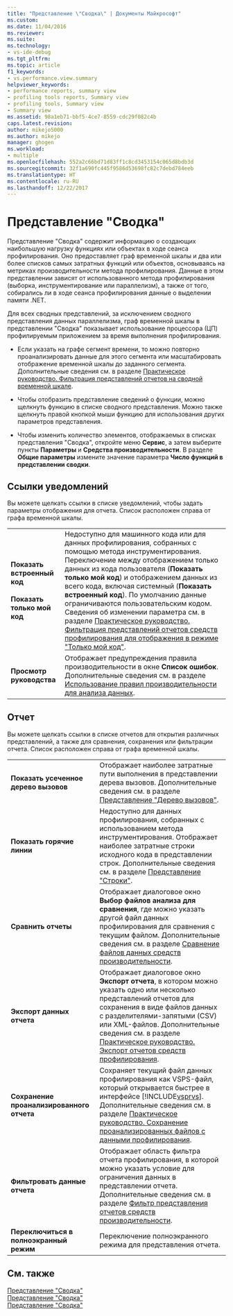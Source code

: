 ```yaml
---
title: "Представление \"Сводка\" | Документы Майкрософт"
ms.custom: 
ms.date: 11/04/2016
ms.reviewer: 
ms.suite: 
ms.technology:
- vs-ide-debug
ms.tgt_pltfrm: 
ms.topic: article
f1_keywords:
- vs.performance.view.summary
helpviewer_keywords:
- performance reports, summary view
- profiling tools reports, Summary view
- profiling tools, Summary view
- Summary view
ms.assetid: 98a1eb71-bbf5-4ce7-8559-cdc29f082c4b
caps.latest.revision: 
author: mikejo5000
ms.author: mikejo
manager: ghogen
ms.workload:
- multiple
ms.openlocfilehash: 552a2c66bd71d83ff1c8cd3453154c065d8bdb3d
ms.sourcegitcommit: 32f1a690fc445f9586d53698fc82c7debd784eeb
ms.translationtype: HT
ms.contentlocale: ru-RU
ms.lasthandoff: 12/22/2017
---
```

# <a name="summary-view"></a>Представление "Сводка"
Представление "Сводка" содержит информацию о создающих наибольшую нагрузку функциях или объектах в ходе сеанса профилирования. Оно предоставляет граф временной шкалы и два или более списков самых затратных функций или объектов, основываясь на метриках производительности метода профилирования. Данные в этом представлении зависят от использованного метода профилирования (выборка, инструментирование или параллелизм), а также от того, собирались ли в ходе сеанса профилирования данные о выделении памяти .NET.  
  
 Для всех сводных представлений, за исключением сводного представления данных параллелизма, граф временной шкалы в представлении "Сводка" показывает использование процессора (ЦП) профилируемым приложением за время выполнения профилирования.  
  
-   Если указать на графе сегмент времени, то можно повторно проанализировать данные для этого сегмента или масштабировать отображение временной шкалы до заданного сегмента. Дополнительные сведения см. в разделе [Практическое руководство. Фильтрация представлений отчетов на сводной временной шкале](../profiling/how-to-filter-report-views-from-the-summary-timeline.md).  
  
-   Чтобы отобразить представление сведений о функции, можно щелкнуть функцию в списке сводного представления. Можно также щелкнуть правой кнопкой мыши функцию для использования других параметров представления.  
  
-   Чтобы изменить количество элементов, отображаемых в списках представления "Сводка", откройте меню **Сервис**, а затем выберите пункты **Параметры** и **Средства производительности**. В разделе **Общие параметры** измените значение параметра **Число функций в представлении сводки**.  
  
## <a name="notifications-links"></a>Ссылки уведомлений  
 Вы можете щелкать ссылки в списке уведомлений, чтобы задать параметры отображения для отчета. Список расположен справа от графа временной шкалы.  
  
|||  
|-|-|  
|**Показать встроенный код**<br /><br /> **Показать только мой код**|Недоступно для машинного кода или для данных профилирования, собранных с помощью метода инструментирования. Переключение между отображением только данных из кода пользователя (**Показать только мой код**) и отображением данных из всего кода, включая системный (**Показать встроенный код**). По умолчанию данные ограничиваются пользовательским кодом. Сведения об изменении параметра см. в разделе [Практическое руководство. Фильтрация представлений отчетов средств профилирования для отображения в режиме "Только мой код"](../profiling/how-to-filter-profiling-tools-report-views-to-display-just-my-code.md).|  
|**Просмотр руководства**|Отображает предупреждения правила производительности в окне **Список ошибок**. Дополнительные сведения см. в разделе [Использование правил производительности для анализа данных](../profiling/using-performance-rules-to-analyze-data.md).|  
  
## <a name="report"></a>Отчет  
 Вы можете щелкать ссылки в списке отчетов для открытия различных представлений, а также для сравнения, сохранения или фильтрации отчета. Список расположен справа от графа временной шкалы.  
  
|||  
|-|-|  
|**Показать усеченное дерево вызовов**|Отображает наиболее затратные пути выполнения в представлении дерева вызовов. Дополнительные сведения см. в разделе [Представление "Дерево вызовов"](../profiling/call-tree-view.md).|  
|**Показать горячие линии**|Недоступно для данных профилирования, собранных с использованием метода инструментирования. Отображает наиболее затратные строки исходного кода в представлении строк. Дополнительные сведения см. в разделе [Представление "Строки"](../profiling/lines-view.md).|  
|**Сравнить отчеты**|Отображает диалоговое окно **Выбор файлов анализа для сравнения**, где можно указать другой файл данных профилирования для сравнения с текущим файлом. Дополнительные сведения см. в разделе [Сравнение файлов данных средств производительности](../profiling/comparing-performance-data-files.md).|  
|**Экспорт данных отчета**|Отображает диалоговое окно **Экспорт отчета**, в котором можно указать одно или несколько представлений отчетов для сохранения в виде файлов данных с разделителями-запятыми (CSV) или XML-файлов. Дополнительные сведения см. в разделе [Практическое руководство. Экспорт отчетов средств профилирования](http://msdn.microsoft.com/en-us/174b5bd3-df9b-4fd4-88d4-76032ab90451).|  
|**Сохранение проанализированного отчета**|Сохраняет текущий файл данных профилирования как VSPS-файл, который открывается быстрее в интерфейсе [!INCLUDE[vsprvs](../code-quality/includes/vsprvs_md.md)]. Дополнительные сведения см. в разделе [Практическое руководство. Сохранение проанализированных файлов с данными профилирования](http://msdn.microsoft.com/en-us/0340ddde-caf4-48ac-8af3-d15dcdade556).|  
|**Фильтровать данные отчета**|Отображает область фильтра отчета профилирования, в которой можно указать условие для ограничения данных в представлении отчета. Дополнительные сведения см. в разделе [Фильтр представления отчетов средств производительности](../profiling/performance-report-view-filter.md).|  
|**Переключиться в полноэкранный режим**|Переключение полноэкранного режима для представления отчета.|  
  
## <a name="see-also"></a>См. также  
 [Представление "Сводка"](../profiling/summary-view-sampling-data.md)   
 [Представление "Сводка"](../profiling/summary-view-instrumentation-data.md)   
 [Представление "Сводка"](../profiling/summary-view-dotnet-memory-data.md)